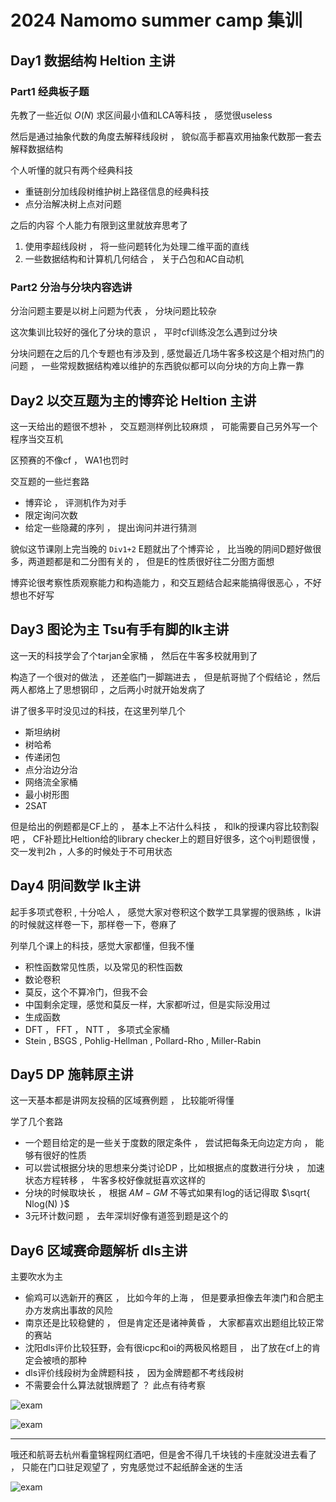 <head>
    <script src="https://cdn.mathjax.org/mathjax/latest/MathJax.js?config=TeX-AMS-MML_HTMLorMML" type="text/javascript"></script>
    <script type="text/x-mathjax-config">
        MathJax.Hub.Config({
            tex2jax: {
            skipTags: ['script', 'noscript', 'style', 'textarea', 'pre'],
            inlineMath: [['$','$']]
            }
        });
    </script>
</head>

# 2024 Namomo summer camp 集训

## Day1 数据结构 Heltion 主讲

### Part1 经典板子题

先教了一些近似 $O(N)$ 求区间最小值和LCA等科技 ， 感觉很useless

然后是通过抽象代数的角度去解释线段树 ， 貌似高手都喜欢用抽象代数那一套去解释数据结构

个人听懂的就只有两个经典科技

- 重链剖分加线段树维护树上路径信息的经典科技  
- 点分治解决树上点对问题

之后的内容 个人能力有限到这里就放弃思考了

1. 使用李超线段树 ， 将一些问题转化为处理二维平面的直线
2. 一些数据结构和计算机几何结合 ， 关于凸包和AC自动机

### Part2 分治与分块内容选讲

分治问题主要是以树上问题为代表 ， 分块问题比较杂

这次集训比较好的强化了分块的意识 ， 平时cf训练没怎么遇到过分块

分块问题在之后的几个专题也有涉及到 , 感觉最近几场牛客多校这是个相对热门的问题 ， 一些常规数据结构难以维护的东西貌似都可以向分块的方向上靠一靠

## Day2 以交互题为主的博弈论 Heltion 主讲

这一天给出的题很不想补 ， 交互题测样例比较麻烦 ， 可能需要自己另外写一个程序当交互机

区预赛的不像cf ， WA1也罚时

交互题的一些烂套路

- 博弈论 ， 评测机作为对手
- 限定询问次数
- 给定一些隐藏的序列 ， 提出询问并进行猜测

貌似这节课刚上完当晚的 `Div1+2` E题就出了个博弈论 ， 比当晚的阴间D题好做很多，两道题都是和二分图有关的 ， 但是E的性质很好往二分图方面想

博弈论很考察性质观察能力和构造能力 ，和交互题结合起来能搞得很恶心 ，不好想也不好写

## Day3 图论为主 Tsu有手有脚的lk主讲

这一天的科技学会了个tarjan全家桶 ， 然后在牛客多校就用到了

构造了一个很对的做法 ， 还差临门一脚踹进去 ， 但是航哥抛了个假结论 ，然后两人都烙上了思想钢印 ，之后两小时就开始发病了

讲了很多平时没见过的科技，在这里列举几个

- 斯坦纳树
- 树哈希
- 传递闭包
- 点分治边分治
- 网络流全家桶
- 最小树形图
- 2SAT

但是给出的例题都是CF上的 ， 基本上不沾什么科技 ， 和lk的授课内容比较割裂吧 ， CF补题比Heltion给的library checker上的题目好很多，这个oj判题很慢 ，交一发判2h ，人多的时候处于不可用状态

## Day4 阴间数学 lk主讲

起手多项式卷积 , 十分哈人 ， 感觉大家对卷积这个数学工具掌握的很熟练 ，lk讲的时候就这样卷一下，那样卷一下，卷麻了

列举几个课上的科技，感觉大家都懂，但我不懂

- 积性函数常见性质，以及常见的积性函数
- 数论卷积
- 莫反，这个不算冷门，但我不会
- 中国剩余定理，感觉和莫反一样，大家都听过，但是实际没用过
- 生成函数
- DFT ， FFT ， NTT ， 多项式全家桶
- Stein , BSGS , Pohlig-Hellman , Pollard-Rho , Miller-Rabin 

## Day5 DP 施韩原主讲

这一天基本都是讲网友投稿的区域赛例题 ， 比较能听得懂

学了几个套路

- 一个题目给定的是一些关于度数的限定条件 ， 尝试把每条无向边定方向 ， 能够有很好的性质
- 可以尝试根据分块的思想来分类讨论DP ，比如根据点的度数进行分块 ， 加速状态方程转移 ， 牛客多校好像就挺喜欢这样的
- 分块的时候取块长 ， 根据  $AM-GM$  不等式如果有log的话记得取 $\sqrt{ Nlog(N) }$
- 3元环计数问题 ， 去年深圳好像有道签到题是这个的

## Day6 区域赛命题解析 dls主讲

主要吹水为主

- 偷鸡可以选新开的赛区 ， 比如今年的上海 ， 但是要承担像去年澳门和合肥主办方发病出事故的风险
- 南京还是比较稳健的 ， 但是肯定还是诸神黄昏 ， 大家都喜欢出题组比较正常的赛站
- 沈阳dls评价比较狂野，会有很icpc和oi的两极风格题目 ， 出了放在cf上的肯定会被喷的那种
- dls评价线段树为金牌题科技 ， 因为金牌题都不考线段树
- 不需要会什么算法就银牌题了 ？ 此点有待考察

![exam](https://github.com/NeikuiColacat/neikuicolacat.github.io/blob/main/images/5684F80E053342F7DB88195D74DCC0B7.jpg?raw=true)

![exam](https://github.com/NeikuiColacat/neikuicolacat.github.io/blob/main/images/IMG_20240726_094309.jpg?raw=true)

---

哦还和航哥去杭州看童锦程网红酒吧，但是舍不得几千块钱的卡座就没进去看了 ， 只能在门口驻足观望了 ，穷鬼感觉过不起纸醉金迷的生活

![exam](https://github.com/NeikuiColacat/neikuicolacat.github.io/blob/main/images/IMG_20240802_224609.jpg?raw=true)
